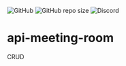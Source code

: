 <img alt="GitHub" src="https://img.shields.io/github/license/neeleshio/api-meeting-room"> <img alt="GitHub repo size" src="https://img.shields.io/github/repo-size/neeleshio/api-meeting-room"> <img alt="Discord" src="https://img.shields.io/discord/697820993862762588">

# api-meeting-room

CRUD
